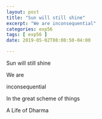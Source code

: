 ```yaml
---
layout: post
title: "Sun will still shine"
excerpt: "We are inconsequential"
categories: exp56
tags: [ exp56 ]
date: 2019-05-02T08:08:50-04:00

---
```



Sun will still shine

We are

inconsequential

In the great scheme of things

A Life of Dharma
